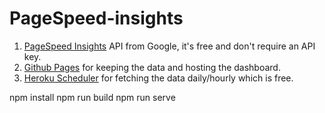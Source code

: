 # PageSpeed-insights



1. [PageSpeed Insights](https://developers.google.com/speed/pagespeed/insights/) API from Google, it's free and don't require an API key.
2. [Github Pages](https://pages.github.com/) for keeping the data and hosting the dashboard.
3. [Heroku Scheduler](https://devcenter.heroku.com/articles/scheduler) for fetching the data daily/hourly which is free.



npm install
npm run build
npm run serve